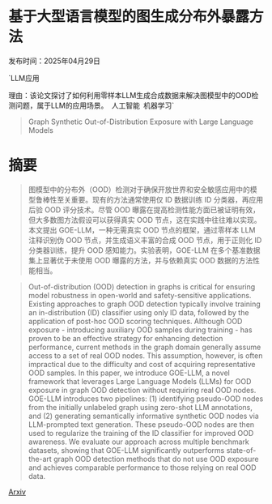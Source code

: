 # 基于大型语言模型的图生成分布外暴露方法

发布时间：2025年04月29日

`LLM应用

理由：该论文探讨了如何利用零样本LLM生成合成数据来解决图模型中的OOD检测问题，属于LLM的应用场景。` `人工智能` `机器学习`

> Graph Synthetic Out-of-Distribution Exposure with Large Language Models

# 摘要

> 图模型中的分布外（OOD）检测对于确保开放世界和安全敏感应用中的模型鲁棒性至关重要。现有的方法通常使用仅 ID 数据训练 ID 分类器，再应用后验 OOD 评分技术。尽管 OOD 曝露在提高检测性能方面已被证明有效，但大多数图方法假设可以获得真实 OOD 节点，这在实践中往往难以实现。本文提出 GOE-LLM，一种无需真实 OOD 节点的框架，通过零样本 LLM 注释识别伪 OOD 节点，并生成语义丰富的合成 OOD 节点，用于正则化 ID 分类器训练，提升 OOD 感知能力。实验表明，GOE-LLM 在多个基准数据集上显著优于未使用 OOD 曝露的方法，并与依赖真实 OOD 数据的方法性能相当。

> Out-of-distribution (OOD) detection in graphs is critical for ensuring model robustness in open-world and safety-sensitive applications. Existing approaches to graph OOD detection typically involve training an in-distribution (ID) classifier using only ID data, followed by the application of post-hoc OOD scoring techniques. Although OOD exposure - introducing auxiliary OOD samples during training - has proven to be an effective strategy for enhancing detection performance, current methods in the graph domain generally assume access to a set of real OOD nodes. This assumption, however, is often impractical due to the difficulty and cost of acquiring representative OOD samples. In this paper, we introduce GOE-LLM, a novel framework that leverages Large Language Models (LLMs) for OOD exposure in graph OOD detection without requiring real OOD nodes. GOE-LLM introduces two pipelines: (1) identifying pseudo-OOD nodes from the initially unlabeled graph using zero-shot LLM annotations, and (2) generating semantically informative synthetic OOD nodes via LLM-prompted text generation. These pseudo-OOD nodes are then used to regularize the training of the ID classifier for improved OOD awareness. We evaluate our approach across multiple benchmark datasets, showing that GOE-LLM significantly outperforms state-of-the-art graph OOD detection methods that do not use OOD exposure and achieves comparable performance to those relying on real OOD data.

[Arxiv](https://arxiv.org/abs/2504.21198)